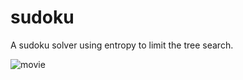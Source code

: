 # sudoku
A sudoku solver using entropy to limit the tree search.

![movie](https://github.com/jlbh/sudoku/assets/50920621/e3f03279-bb9c-4c29-af2b-94f94df62c80)
